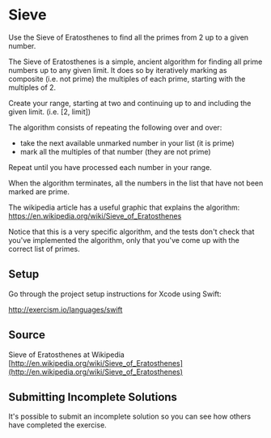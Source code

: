 # Sieve

Use the Sieve of Eratosthenes to find all the primes from 2 up to a given
number.

The Sieve of Eratosthenes is a simple, ancient algorithm for finding all
prime numbers up to any given limit. It does so by iteratively marking as
composite (i.e. not prime) the multiples of each prime,
starting with the multiples of 2.

Create your range, starting at two and continuing up to and including the given limit. (i.e. [2, limit])

The algorithm consists of repeating the following over and over:

- take the next available unmarked number in your list (it is prime)
- mark all the multiples of that number (they are not prime)

Repeat until you have processed each number in your range.

When the algorithm terminates, all the numbers in the list that have not
been marked are prime.

The wikipedia article has a useful graphic that explains the algorithm:
https://en.wikipedia.org/wiki/Sieve_of_Eratosthenes

Notice that this is a very specific algorithm, and the tests don't check
that you've implemented the algorithm, only that you've come up with the
correct list of primes.

## Setup

Go through the project setup instructions for Xcode using Swift:

http://exercism.io/languages/swift


## Source

Sieve of Eratosthenes at Wikipedia [http://en.wikipedia.org/wiki/Sieve_of_Eratosthenes](http://en.wikipedia.org/wiki/Sieve_of_Eratosthenes)

## Submitting Incomplete Solutions
It's possible to submit an incomplete solution so you can see how others have completed the exercise.
